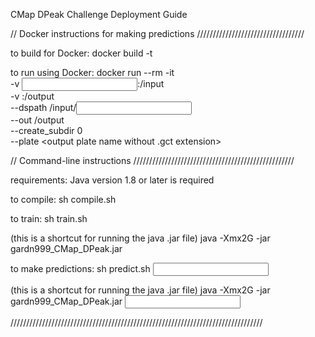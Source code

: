 
CMap DPeak Challenge
Deployment Guide

// Docker instructions for making predictions //////////////////////////////////

to build for Docker: 
  docker build -t <image name> <solution dir with Dockerfile>

to run using Docker:
  docker run --rm -it \
    -v <input path>:/input \
    -v <output path>:/output \
	<image name> \
      --dspath /input/<input set directory> \
      --out /output \
      --create_subdir 0 \
      --plate <output plate name without .gct extension>

// Command-line instructions ///////////////////////////////////////////////////

requirements: 
  Java version 1.8 or later is required

to compile: 
  sh compile.sh

to train:
  sh train.sh <DPK input dir> <DPK truth file> <LITMUS input dir> <LITMUS truth file>
  
  (this is a shortcut for running the java .jar file)
  java -Xmx2G -jar gardn999_CMap_DPeak.jar <DPK input dir> <DPK truth file> 
                                     <LITMUS input dir> <LITMUS truth file>

to make predictions: 
  sh predict.sh <input dir> <output dir> <plate name>

  (this is a shortcut for running the java .jar file)
  java -Xmx2G -jar gardn999_CMap_DPeak.jar <input dir> <output dir> <plate name>

////////////////////////////////////////////////////////////////////////////////
